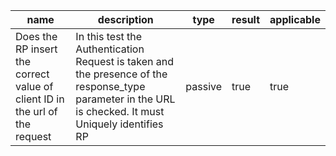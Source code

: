 | name | description | type | result | applicable |
|-----------|-------------|------|--------|------------|
|Does the RP insert the correct value of client ID in the url of the request|In this test the Authentication Request is taken and the presence of the response_type parameter in the URL is checked. It must Uniquely identifies RP|passive|true|true|
